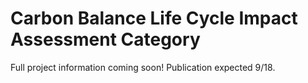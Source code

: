 # Carbon Balance Life Cycle Impact Assessment Category
Full project information coming soon! Publication expected 9/18.
